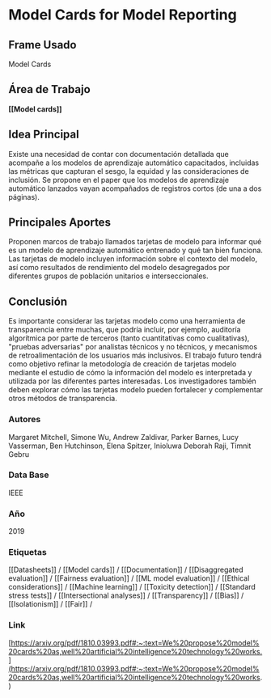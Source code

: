 # Model Cards for Model Reporting

## Frame Usado
Model Cards
## Área de Trabajo
**[[Model cards]]**
## Idea Principal
Existe una necesidad de contar con documentación detallada que acompañe a los modelos de aprendizaje automático capacitados, incluidas las métricas que capturan el sesgo, la equidad y las consideraciones de inclusión. Se propone en el paper que los modelos de aprendizaje automático lanzados vayan acompañados de registros cortos (de una a dos páginas).
## Principales Aportes
Proponen marcos de trabajo llamados tarjetas de modelo para informar qué es un modelo de aprendizaje automático entrenado y qué tan bien funciona. Las tarjetas de modelo incluyen información sobre el contexto del modelo, así como resultados de rendimiento del modelo desagregados por diferentes grupos de población unitarios e interseccionales.
## Conclusión
Es importante considerar las tarjetas modelo como una herramienta de 
 transparencia entre muchas, que podría incluir, por ejemplo, auditoría algorítmica por parte de terceros (tanto cuantitativas como cualitativas), "pruebas adversarias" por analistas técnicos y no técnicos, y mecanismos de retroalimentación de los usuarios más inclusivos. El trabajo futuro tendrá como objetivo refinar la metodología de creación de tarjetas modelo mediante el estudio de cómo la información del modelo es interpretada y utilizada por las diferentes partes interesadas. Los investigadores también deben explorar cómo las tarjetas modelo pueden fortalecer y complementar otros métodos de transparencia.
### Autores
Margaret Mitchell, Simone Wu, Andrew Zaldivar, Parker Barnes, Lucy Vasserman, Ben Hutchinson, Elena Spitzer, Inioluwa Deborah Raji, Timnit Gebru
### Data Base
IEEE
### Año
2019
### Etiquetas
[[Datasheets]] /  [[Model cards]] /  [[Documentation]]  / [[Disaggregated evaluation]] / [[Fairness evaluation]] / [[ML model evaluation]] / [[Ethical considerations]] / [[Machine learning]] / [[Toxicity detection]] / [[Standard stress tests]] / [[Intersectional analyses]] / [[Transparency]] / [[Bias]] / [[Isolationism]] / [[Fair]] /
### Link
[https://arxiv.org/pdf/1810.03993.pdf#:~:text=We%20propose%20model%20cards%20as,well%20artificial%20intelligence%20technology%20works.](https://arxiv.org/pdf/1810.03993.pdf#:~:text=We%20propose%20model%20cards%20as,well%20artificial%20intelligence%20technology%20works.)





